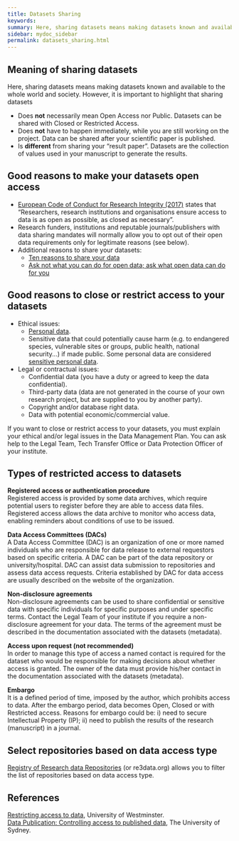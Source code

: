 ```yaml
---
title: Datasets Sharing
keywords:
summary: Here, sharing datasets means making datasets known and available to the entire world and society.
sidebar: mydoc_sidebar
permalink: datasets_sharing.html
---
```


## Meaning of sharing datasets
Here, sharing datasets means making datasets known and available to the whole world and society. However, it is important to highlight that sharing datasets
* Does **not** necessarily mean Open Access nor Public. Datasets can be shared with Closed or Restricted Access.
* Does **not** have to happen immediately, while you are still working on the project. Data can be shared after your scientific paper is published.
* Is **different** from sharing your “result paper”. Datasets are the collection of values used in your manuscript to generate the results.


## Good reasons to make your datasets open access
* [European Code of Conduct for Research Integrity (2017)](https://www.allea.org/wp-content/uploads/2017/05/ALLEA-European-Code-of-Conduct-for-Research-Integrity-2017.pdf) states that “Researchers, research institutions and organisations ensure access to data is as open as possible, as closed as necessary”.
* Research funders, institutions and reputable journals/publishers with data sharing mandates will normally allow you to opt out of their open data requirements only for legitimate reasons (see below).
* Additional reasons to share your datasets:
  * [Ten reasons to share your data](https://www.natureindex.com/news-blog/ten-reasons-to-share-your-data)
  * [Ask not what you can do for open data; ask what open data can do for you](http://blogs.nature.com/naturejobs/2017/06/19/ask-not-what-you-can-do-for-open-data-ask-what-open-data-can-do-for-you/)

## Good reasons to close or restrict access to your datasets
* Ethical issues:
  * [Personal data](https://ec.europa.eu/info/law/law-topic/data-protection/reform/what-personal-data_en).
  * Sensitive data that could potentially cause harm (e.g. to endangered species, vulnerable sites or groups, public health, national security...) if made public. Some personal data are considered [sensitive personal data](https://ec.europa.eu/info/law/law-topic/data-protection/reform/rules-business-and-organisations/legal-grounds-processing-data/sensitive-data/what-personal-data-considered-sensitive_en).
* Legal or contractual issues:
  * Confidential data (you have a duty or agreed to keep the data confidential).
  * Third-party data (data are not generated in the course of your own research project, but are supplied to you by another party).
  * Copyright and/or database right data.
  * Data with potential economic/commercial value.

If you want to close or restrict access to your datasets, you must explain your ethical and/or legal issues in the Data Management Plan. You can ask help to the Legal Team, Tech Transfer Office or Data Protection Officer of your institute.

## Types of restricted access to datasets
**Registered access or authentication procedure** <br> Registered access is provided by some data archives, which require potential users to register before they are able to access data files. Registered access allows the data archive to monitor who access data, enabling reminders about conditions of use to be issued.

**Data Access Committees (DACs)** <br> A Data Access Committee (DAC) is an organization of one or more named individuals who are responsible for data release to external requestors based on specific criteria. A DAC can be part of the data repository or university/hospital. DAC can assist data submission to repositories and assess data access requests. Criteria established by DAC for data access are usually described on the website of the organization.

**Non-disclosure agreements** <br> Non-disclosure agreements can be used to share confidential or sensitive data with specific individuals for specific purposes and under specific terms. Contact the Legal Team of your institute if you require a non-disclosure agreement for your data. The terms of the agreement must be described in the documentation associated with the datasets (metadata).

**Access upon request (not recommended)** <br> In order to manage this type of access a named contact is required for the dataset who would be responsible for making decisions about whether access is granted. The owner of the data must provide his/her contact in the documentation associated with the datasets (metadata).

**Embargo** <br> It is a defined period of time, imposed by the author, which prohibits access to data. After the embargo period, data becomes Open, Closed or with Restricted access. Reasons for embargo could be: i) need to secure Intellectual Property (IP); ii) need to publish the results of the research (manuscript) in a journal.

## Select repositories based on data access type
[Registry of Research data Repositories](https://www.re3data.org/search?query=) (or re3data.org) allows you to filter the list of repositories based on data access type.

## References
[Restricting access to data](https://www.westminster.ac.uk/research/researcher-support/research-data/archiving-data/restricting-access-to-data), University of Westminster.<br>
[Data Publication: Controlling access to published data](https://libguides.library.usyd.edu.au/datapublication/access), The University of Sydney.<br>
